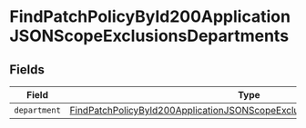 # FindPatchPolicyById200ApplicationJSONScopeExclusionsDepartments


## Fields

| Field                                                                                                                                                                             | Type                                                                                                                                                                              | Required                                                                                                                                                                          | Description                                                                                                                                                                       |
| --------------------------------------------------------------------------------------------------------------------------------------------------------------------------------- | --------------------------------------------------------------------------------------------------------------------------------------------------------------------------------- | --------------------------------------------------------------------------------------------------------------------------------------------------------------------------------- | --------------------------------------------------------------------------------------------------------------------------------------------------------------------------------- |
| `department`                                                                                                                                                                      | [FindPatchPolicyById200ApplicationJSONScopeExclusionsDepartmentsDepartment](../../models/operations/findpatchpolicybyid200applicationjsonscopeexclusionsdepartmentsdepartment.md) | :heavy_minus_sign:                                                                                                                                                                | N/A                                                                                                                                                                               |